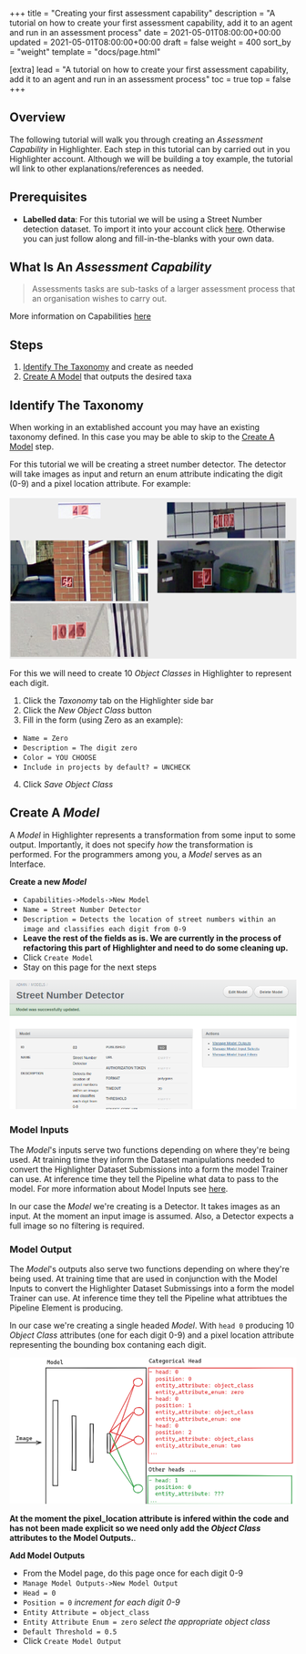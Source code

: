 +++
title = "Creating your first assessment capability"
description = "A tutorial on how to create your first assessment capability, add it to an agent and run in an assessment process"
date = 2021-05-01T08:00:00+00:00
updated = 2021-05-01T08:00:00+00:00
draft = false
weight = 400
sort_by = "weight"
template = "docs/page.html"

[extra]
lead = "A tutorial on how to create your first assessment capability, add it to an agent and run in an assessment process"
toc = true
top = false
+++

## Overview

The following tutorial will walk you through creating an *Assessment Capability* in
Highlighter. Each step in this tutorial can by carried out in you Highlighter
account. Although we will be building a toy example, the tutorial wll link to
other explanations/references as needed.

## Prerequisites

  - **Labelled data**: For this tutorial we will be using a Street Number
detection dataset. To import it into your account click [here](ToDo). Otherwise
you can just follow along and fill-in-the-blanks with your own data.

## What Is An *Assessment Capability*

> Assessments tasks are sub-tasks of a larger assessment process that an organisation wishes to carry out.

More information on Capabilities [here](../concepts/capabilities.md#assments)

## Steps

1. [Identify The Taxonomy](#identify-the-taxonomy) and create as needed
2. [Create A Model](#create-a-model) that outputs the desired taxa


## Identify The Taxonomy

When working in an extablished account you may have an existing taxonomy
defined. In this case you may be able to skip to the [Create A
Model](#create-a-model) step.

For this tutorial we will be creating a street number detector. The detector
will take images as input and return an enum attribute indicating the digit
(0-9) and a pixel location attribute. For example:

![street-number-example-data](resources/creating-your-first-capability/street-number-example-data.png)

For this we will need to create 10 *Object Classes* in Highlighter to represent each
digit. 

1. Click the *Taxonomy* tab on the Highlighter side bar
2. Click the *New Object Class* button
3. Fill in the form (using Zero as an example):
  - `Name = Zero`
  - `Description = The digit zero`
  - `Color = YOU CHOOSE`
  - `Include in projects by default? = UNCHECK`
4. Click *Save Object Class*

## Create A *Model*

A *Model* in Highlighter represents a transformation from some input to some
output. Importantly, it does not specify *how* the transformation is performed.
For the programmers among you, a *Model* serves as an Interface.

**Create a new _Model_**

  - `Capabilities->Models->New Model`
  - `Name = Street Number Detector`
  - `Description = Detects the location of street numbers within an image and classifies each digit from 0-9`
  - **Leave the rest of the fields as is. We are currently in the process of refactoring this part of Highlighter and need to do some cleaning up.**
  - Click `Create Model`
  - Stay on this page for the next steps

![model-created-page](resources/creating-your-first-capability/model-created-page.png)

### Model Inputs

The *Model*'s inputs serve two functions depending on where they're being used.
At training time they inform the Dataset manipulations needed to convert the 
Highlighter Dataset Submissions into a form the model Trainer can use. At
inference time they tell the Pipeline what data to pass to the model. For more
information about Model Inputs see [here](../concepts/model-inputs-and-outputs.md).

In our case the *Model* we're creating is a Detector. It takes images as an
input. At the moment an input image is assumed. Also, a Detector expects a full
image so no filtering is required.

### Model Output

The *Model*'s outputs also serve two functions depending on where they're being
used. At training time that are used in conjunction with the Model Inputs to
convert the Highlighter Dataset Submissings into a form the model Trainer can use.
At inference time they tell the Pipeline what attribtues the Pipeline Element
is producing.

In our case we're creating a single headed *Model*. With `head 0` producing 10
*Object Class* attributes (one for each digit 0-9) and a pixel location
attribute representing the bounding box contaning each digit.

![model-heads](resources/creating-your-first-capability/model-heads.png)

**At the moment the pixel_location attribute is infered within the code and has
not been made explicit so we need only add the *Object Class* attributes to the
Model Outputs.**.

**Add Model Outputs**

  - From the Model page, do this page once for each digit 0-9
  - `Manage Model Outputs->New Model Output`
  - `Head = 0`
  - `Position = 0`  *increment for each digit 0-9*
  - `Entity Attribute = object_class`
  - `Entity Attribute Enum = zero` *select the appropriate object class*
  - `Default Threshold = 0.5`
  - Click `Create Model Output`
